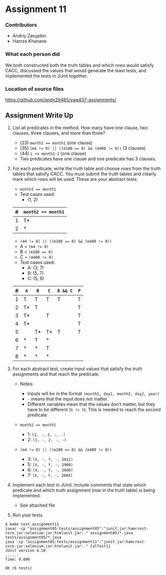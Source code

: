 # Assignment 11

### Contributors
- Andriy Zasypkin
- Hamza Khanane

### What each person did
We both constructed both the truth tables and which rows would satisfy CACC,
discussed the values that would generate the least tests, and implemented the
tests in JUnit together.

### Location of source files
https://github.com/andy29485/swe437-assignments/

<div style="page-break-after: always;"></div>

## Assignment Write Up

1. List all predicates in the method. How many have one clause, two clauses,
   three clauses, and more than three?
   - (23) `month2 == month1` (one clause)
   - (35) `(m4 != 0) || ((m100 == 0) && (m400 != 0))` (3 clauses)
   - (44) `i <= month2-1` (one clause)
   - Two predicates have one clause and one predicate has 3 clauses.

2. For each predicate, write the truth table and choose rows from the truth
   tables that satisfy CACC. You must submit the truth tables and clearly
   mark which rows will be used. These are your abstract tests.
   - `month2 == month1`
   - Test cases used:
      -  (1, 2)

    |  # | `month2 == month1` |
    | -- | ------------------ |
    |  1 |          T*        |
    |  2 |           *        |


   - `(m4 != 0) || ((m100 == 0) && (m400 != 0))`
   - A = `(m4 != 0)`
   - B = `(m100 == 0)`
   - C = `(m400 != 0)`
   - Test cases used:
      - A: (3, 7)
      - B: (5, 7)
      - C: (5, 6)

    | # | `A` | `B` | `C` | `B && C` | `P` |
    | - | --- | --- | --- | -------- | --- |
    | 1 |  T  |  T  |  T  |     T    |  T  |
    | 2 |  T* |  T  |     |          |  T  |
    | 3 |  T* |     |  T  |          |  T  |
    | 4 |  T* |     |     |          |  T  |
    | 5 |     |  T* |  T* |     T    |  T  |
    | 6 |   * |  T  |   * |          |     |
    | 7 |   * |   * |  T  |          |     |
    | 8 |   * |   * |   * |          |     |    


3. For each abstract test, create input values that satisfy the truth
   assignments and that reach the predicate.
   - Notes:
      - Inputs will be in the format `(month1, day1, month2, day2, year)`
      - `-` means that the input does not matter.
      - Different variables mean that the values don't matter, but they
        have to be different (`X != Y`). This is needed to reach
        the second predicate

   - `month2 == month1`
      - 1: `(2, -, 2, -, -)`
      - 2: `(1, -, 2, -, -)`

   - `(m4 != 0) || ((m100 == 0) && (m400 != 0))`
      - 3: `(X, -, Y, -, 2011)`
      - 5: `(X, -, Y, -, 1900)`
      - 6: `(X, -, Y, -, 2000)`
      - 7: `(X, -, Y, -, 2004)`


4. Implement each test in JUnit. Include comments that state which predicate
   and which truth assignment (row in the truth table) is being implemented.
   - See attached file

5. Run your tests.
```
$ make test_assignment11
javac -cp "assignment05:tests/assignment05":"junit.jar:hamcrest-core.jar:selenium.jar:htmlunit.jar:." assignment05/*.java tests/assignment05/*.java
java -cp "assignment05:tests/assignment11":"junit.jar:hamcrest-core.jar:selenium.jar:htmlunit.jar:." CalTest11
JUnit version 4.10
......
Time: 0.006

OK (6 tests)
```
